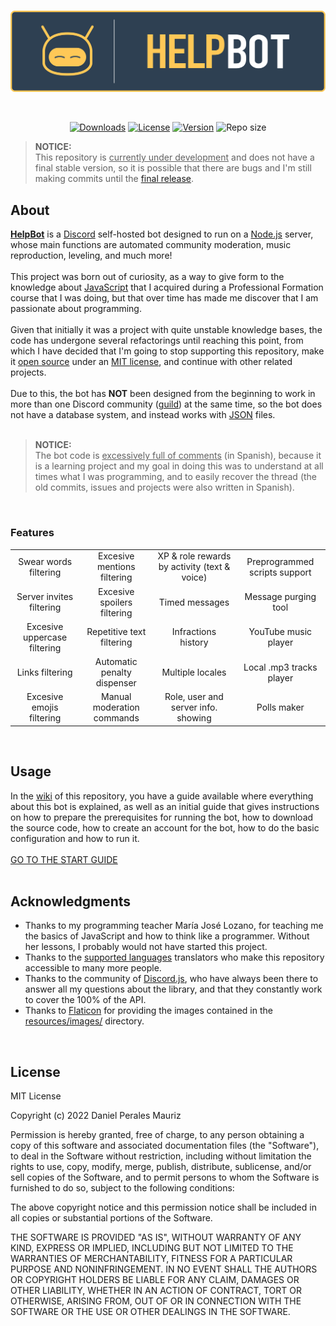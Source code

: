 <div align="center">
  <br />
  <p>
    <a href="https://github.com/EasyXploit/HelpBot"><img src="https://github.com/EasyXploit/HelpBot/blob/master/resources/branding/banner.png?raw=true" width="546" alt="banner" /></a>
  </p>
  <br />
  <p>
    <a href="https://github.com/EasyXploit/HelpBot/releases"><img src="https://img.shields.io/github/downloads/EasyXploit/HelpBot/total?color=%23FFC857&label=Downloads" alt="Downloads" /></a>
    <a href="https://github.com/EasyXploit/HelpBot/#license"><img src="https://img.shields.io/badge/License-MIT-FFC857" alt="License" /></a>
    <a href="https://github.com/EasyXploit/HelpBot/blob/master/package.json"><img src="https://img.shields.io/github/package-json/v/EasyXploit/HelpBot?color=FFC857&label=Version" alt="Version" /></a>
    <img alt="Repo size" src="https://img.shields.io/github/repo-size/EasyXploit/HelpBot?label=Repo%20size">
</a>
  </p>
</div>

> **NOTICE:**<br />
This repository is <ins>currently under development</ins> and does not have a final stable version, so it is possible that there are bugs and I'm still making commits until the [final release](https://github.com/EasyXploit/HelpBot/releases).


## About
[**HelpBot**](https://github.com/EasyXploit/HelpBot) is a [Discord](https://discord.com/) self-hosted bot designed to run on a [Node.js](https://nodejs.org) server, whose main functions are automated community moderation, music reproduction, leveling, and much more!<br /><br />
This project was born out of curiosity, as a way to give form to the knowledge about [JavaScript](https://developer.mozilla.org/en-US/docs/Web/JavaScript) that I acquired during a Professional Formation course that I was doing, but that over time has made me discover that I am passionate about programming.<br /><br />
Given that initially it was a project with quite unstable knowledge bases, the code has undergone several refactorings until reaching this point, from which I have decided that I'm going to stop supporting this repository, make it [open source](https://opensource.com/) under an [MIT license](https://en.wikipedia.org/wiki/MIT_License), and continue with other related projects.<br /><br />
Due to this, the bot has **NOT** been designed from the beginning to work in more than one Discord community ([guild](https://discord.com/developers/docs/resources/guild)) at the same time, so the bot does not have a database system, and instead works with [JSON](https://developer.mozilla.org/en-US/docs/Web/JavaScript/Reference/Global_Objects/JSON) files.<br /><br />


> **NOTICE:**<br />
The bot code is <ins>excessively full of comments</ins> (in Spanish), because it is a learning project and my goal in doing this was to understand at all times what I was programming, and to easily recover the thread (the old commits, issues and projects were also written in Spanish).
<br />

### Features
|                              |                             |                                              |                               |
|:---:|:---:|:---:|:---:|
| Swear words filtering        | Excesive mentions filtering | XP & role rewards by activity (text & voice) | Preprogrammed scripts support |
| Server invites filtering     | Excesive spoilers filtering | Timed messages                               | Message purging tool          |
| Excesive uppercase filtering | Repetitive text filtering   | Infractions history                          | YouTube music player          |
| Links filtering              | Automatic penalty dispenser | Multiple locales                             | Local .mp3 tracks player      |
| Excesive emojis filtering    | Manual moderation commands  | Role, user and server info. showing          | Polls maker                   |
<br />

## Usage
In the [wiki](https://github.com/EasyXploit/HelpBot/wiki) of this repository, you have a guide available where everything about this bot is explained, as well as an initial guide that gives instructions on how to prepare the prerequisites for running the bot, how to download the source code, how to create an account for the bot, how to do the basic configuration and how to run it.<br /><br />
[GO TO THE START GUIDE](https://github.com/EasyXploit/HelpBot/wiki/Starting)<br />
<br />

## Acknowledgments
* Thanks to my programming teacher María José Lozano, for teaching me the basics of JavaScript and how to think like a programmer. Without her lessons, I probably would not have started this project.
* Thanks to the [supported languages](https://github.com/EasyXploit/HelpBot/wiki/Translation#supported-languages) translators who make this repository accessible to many more people.
* Thanks to the community of [Discord.js](https://github.com/discordjs/discord.js), who have always been there to answer all my questions about the library, and that they constantly work to cover the 100% of the API.<br />
* Thanks to [Flaticon](https://www.flaticon.com) for providing the images contained in the [resources/images/](https://github.com/EasyXploit/HelpBot/tree/master/resources/images) directory.<br />
<br />

## License
MIT License

Copyright (c) 2022 Daniel Perales Mauriz

Permission is hereby granted, free of charge, to any person obtaining a copy
of this software and associated documentation files (the "Software"), to deal
in the Software without restriction, including without limitation the rights
to use, copy, modify, merge, publish, distribute, sublicense, and/or sell
copies of the Software, and to permit persons to whom the Software is
furnished to do so, subject to the following conditions:

The above copyright notice and this permission notice shall be included in all
copies or substantial portions of the Software.

THE SOFTWARE IS PROVIDED "AS IS", WITHOUT WARRANTY OF ANY KIND, EXPRESS OR
IMPLIED, INCLUDING BUT NOT LIMITED TO THE WARRANTIES OF MERCHANTABILITY,
FITNESS FOR A PARTICULAR PURPOSE AND NONINFRINGEMENT. IN NO EVENT SHALL THE
AUTHORS OR COPYRIGHT HOLDERS BE LIABLE FOR ANY CLAIM, DAMAGES OR OTHER
LIABILITY, WHETHER IN AN ACTION OF CONTRACT, TORT OR OTHERWISE, ARISING FROM,
OUT OF OR IN CONNECTION WITH THE SOFTWARE OR THE USE OR OTHER DEALINGS IN THE
SOFTWARE.
